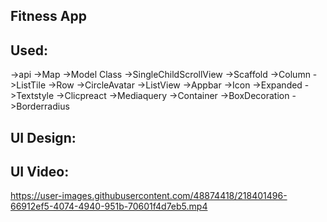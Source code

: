 
## Fitness App 

## Used:
->api
->Map
->Model Class 
->SingleChildScrollView
->Scaffold
->Column
->ListTile
->Row
->CircleAvatar
->ListView
->Appbar
->Icon
->Expanded
->Textstyle
->Clicpreact
->Mediaquery
->Container
->BoxDecoration
->Borderradius

## UI Design:

## UI Video:
https://user-images.githubusercontent.com/48874418/218401496-66912ef5-4074-4940-951b-70601f4d7eb5.mp4







